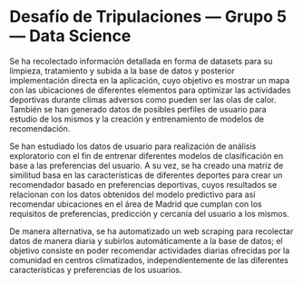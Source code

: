 # Desafío de Tripulaciones — Grupo 5 — Data Science  

Se ha recolectado información detallada en forma de datasets para su limpieza, tratamiento y subida a la base de datos y posterior implementación directa en la aplicación, cuyo objetivo es mostrar un mapa con las ubicaciones de diferentes elementos para optimizar las actividades deportivas durante climas adversos como pueden ser las olas de calor. También se han generado datos de posibles perfiles de usuario para estudio de los mismos y la creación y entrenamiento de modelos de recomendación.  

Se han estudiado los datos de usuario para realización de análisis exploratorio con el fin de entrenar diferentes modelos de clasificación en base a las preferencias del usuario. A su vez, se ha creado una matriz de similitud basa en las características de diferentes deportes para crear un recomendador basado en preferencias deportivas, cuyos resultados se relacionan con los datos obtenidos del modelo predictivo para así recomendar ubicaciones en el área de Madrid que cumplan con los requisitos de preferencias, predicción y cercanía del usuario a los mismos.   

De manera alternativa, se ha automatizado un web scraping para recolectar datos de manera diaria y subirlos automáticamente a la base de datos; el objetivo consiste en poder recomendar actividades diarias ofrecidas por la comunidad en centros climatizados, independientemente de las diferentes características y preferencias de los usuarios.